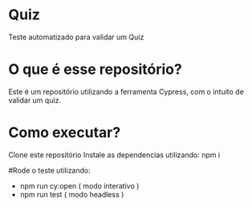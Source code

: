 # Quiz
Teste automatizado para validar um Quiz

# O que é esse repositório?
Este é um repositório utilizando a ferramenta Cypress, com o intuito de validar um quiz.

# Como executar?
Clone este repositório
Instale as dependencias utilizando: npm i

#Rode o teste utilizando: 
- npm run cy:open ( modo interativo )
- npm run test ( modo headless )
